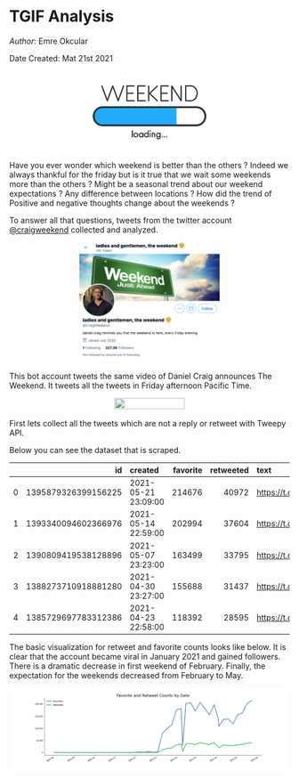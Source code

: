 # TGIF Analysis

*Author*: Emre Okcular

Date Created: Mat 21st 2021

<center><img src="/resources/weekend_loading.jpeg" width="50%" and height="50%"></center>

Have you ever wonder which weekend is better than the others ? Indeed we always thankful for the friday but is it true that we wait some weekends more than the others ? Might be a seasonal trend about our weekend expectations ? Any difference between locations ? How did the trend of Positive and negative thoughts change about the weekends ?

To answer all that questions, tweets from the twitter account [@craigweekend](https://twitter.com/craigweekend) collected and analyzed.

<center><img src="/resources/craigweekend_profile.png" width="50%" and height="50%"></center>

This bot account tweets the same video of Daniel Craig announces The Weekend. It tweets all the tweets in Friday afternoon Pacific Time.

<center><img src="/resources/craig.gif" width="50%" and height="50%"></center>

First lets collect all the tweets which are not a reply or retweet with Tweepy API.

Below you can see the dataset that is scraped.

|    |                  id | created             |   favorite |   retweeted | text                    |
|---:|--------------------:|:--------------------|-----------:|------------:|:------------------------|
|  0 | 1395879326399156225 | 2021-05-21 23:09:00 |     214676 |       40972 | https://t.co/2SkLzdr2pH |
|  1 | 1393340094602366976 | 2021-05-14 22:59:00 |     202994 |       37604 | https://t.co/7cuUpCvfMx |
|  2 | 1390809419538128896 | 2021-05-07 23:23:00 |     163499 |       33795 | https://t.co/hHeaj0b7Xq |
|  3 | 1388273710918881280 | 2021-04-30 23:27:00 |     155688 |       31437 | https://t.co/zQSF0EQPLg |
|  4 | 1385729697783312386 | 2021-04-23 22:58:00 |     118392 |       28595 | https://t.co/tfoCb4VxJc |

The basic visualization for retweet and favorite counts looks like below. It is clear that the account became viral in January 2021 and gained followers. There is a dramatic decrease in first weekend of February. Finally, the expectation for the weekends decreased from February to May.

<center><img src="/resources/craig_trend.png"></center>